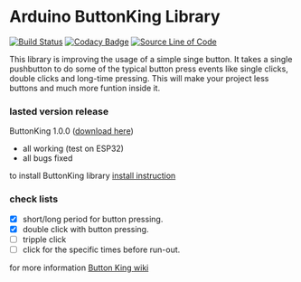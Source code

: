 Arduino ButtonKing Library
===
[![Build Status](https://travis-ci.org/TanPitch/ButtonKing.svg?branch=master)](https://github.com/TanPitch/ButtonKing)
[![Codacy Badge](https://api.codacy.com/project/badge/Grade/1cd1f2b79232424a98b6c1aa227dee7d)](https://app.codacy.com/app/TanPitch/ButtonKing?utm_source=github.com&utm_medium=referral&utm_content=TanPitch/ButtonKing&utm_campaign=Badge_Grade_Dashboard)
[![Source Line of Code](https://img.shields.io/badge/Lines%20Of%20Code-380-brightgreen.svg)](https://github.com/TanPitch/ButtonKing)

This library is improving the usage of a simple singe button.
It takes a single pushbutton to do some of the typical button press events like single clicks, double clicks and long-time pressing.
This will make your project less buttons and much more funtion inside it.

### lasted version release

ButtonKing 1.0.0 ([download here](https://github.com/TanPitch/ButtonKing/releases/tag/1.0.0))

* all working (test on ESP32)
* all bugs fixed

to install ButtonKing library
[install instruction](https://github.com/TanPitch/ButtonKing/wiki/How-to-install-ButtonKing)

### check lists

- [x] short/long period for button pressing.
- [x] double click with button pressing.
- [ ] tripple click
- [ ] click for the specific times before run-out.

for more information
[Button King wiki](https://github.com/TanPitch/ButtonKing/wiki)
